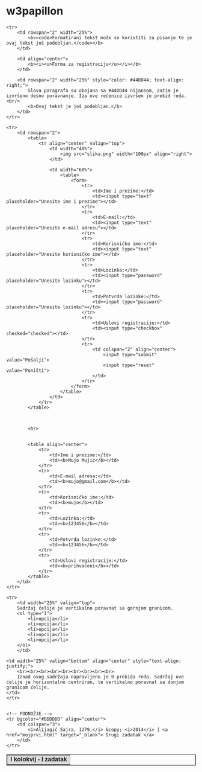 # w3papillon

<html>
<head>
    <title>TFB - FORMA ZA REGISTRACIJU </title>
    <meta http-equiv="Content-Type" content="text/html; charset=utf-8">
</head>

<body> 
<table width="100%" cellspacing="default" cellpadding="2" border="2">
	<!-- ZAGLAVLJE -->
	<tr bgcolor="#DDDDDD" align="center">
		<td colspan="3">
			<font face="Arial, Tahoma, Verdana" size="3">
				<b>I kolokvij - I zadatak</b>
			</font>
		</td>
	</tr>
	
	<tr>
		<td rowspan="2" width="25%">
			<b><code>Formatirani tekst može se koristiti za pisanje te je ovaj tekst još podebljan.</code></b>
		</td>
		
		<td align="center">
			<b><i><u>Forma za registraciju</u></i></b>
		</td>
		
		<td rowspan="2" width="25%" style="color: #44DD44; text-align: right;">
			Slova paragrafa su obojana sa #44DD44 nijansom, zatim je izvršeno desno poravnanje. Iza ove rečenice izvršen je prekid reda.<br/>
			<b>Ovaj tekst je još podebljan.</b>
		</td>
	</tr>
	
	<tr>
		<td rowspan="2">
			<table>
				<tr align="center" valign="top">
					<td width="40%">
						<img src="slika.png" width="100px" align="right">
					</td>
					
					<td width="60%">
						<table>
							<form>
								<tr>
									<td>Ime i prezime:</td>
									<td><input type="text" placeholder="Unesite ime i prezime"></td>
								</tr>
								<tr>
									<td>E-mail:</td>
									<td><input type="text" placeholder="Unesite e-mail adresu"></td>
								</tr>
								<tr>
									<td>Korisničko ime:</td>
									<td><input type="text" placeholder="Unesite korisničko ime"></td>
								</tr>
								<tr>
									<td>Lozinka:</td>
									<td><input type="password" placeholder="Unesite lozinku"></td>
								</tr>
								<tr>
									<td>Potvrda lozinke:</td>
									<td><input type="password" placeholder="Unesite lozinku"></td>
								</tr>
								<tr>
									<td>Uslovi registracije:</td>
									<td><input type="checkbox" checked="checked"></td>
								</tr>
								<tr>
									<td colspan="2" align="center">
										<input type="submit" value="Pošalji">
										<input type="reset" value="Poništi">
									</td>
								</tr>
							</form>
						</table>
					</td>
				</tr>
			</table>
			
			
			
			<hr>
			
			
			<table align="center">
				<tr>
					<td>Ime i prezime:</td>
					<td><b>Mujo Mujić</b></td>
				</tr>
				<tr>
					<td>E-mail adresa:</td>
					<td><b>mujo@gmail.com</b></td>
				</tr>
				<tr>
					<td>Korisničko ime:</td>
					<td><b>mujo</b></td>
				</tr>
				<tr>
					<td>Lozinka:</td>
					<td><b>123456</b></td>
				</tr>
				<tr>
					<td>Potvrda lozinke:</td>
					<td><b>123456</b></td>
				</tr>
				<tr>
					<td>Uslovi registracije:</td>
					<td><b>prihvaćeni</b></td>
				</tr>
			</table>
		</td>
	</tr>
	
	<tr>
		<td width="25%" valign="top">
		Sadržaj ćelije je vertikalno poravnat sa gornjom granicom.
		<ol type="I">
			<li>opcija</li>
			<li>opcija</li>
			<li>opcija</li>
			<li>opcija</li>
			<li>opcija</li>
		</ol>
		</td>

	<td width="25%" valign="bottom" align="center" style="text-align: justify;">
		<br><br><br><br><br><br><br><br><br>
		Iznad ovog sadržaja napravljeno je 9 prekida reda. Sadržaj ove ćelije je horizontalno centriran, te vertikalno poravnat sa donjom granicom ćelije.
	</td>
	</tr>
	
	
	<!-- PODNOŽJE -->
	<tr bgcolor="#DDDDDD" align="center">
		<td colspan="3">
			<i>Alijagić Sajra, 1279,</i> &copy; <i>2014</i> | <a href="mojprvi.html" target="_blank"> Drugi zadatak </a>
		</td>
	</tr>
</table>
</body> 
</html>
